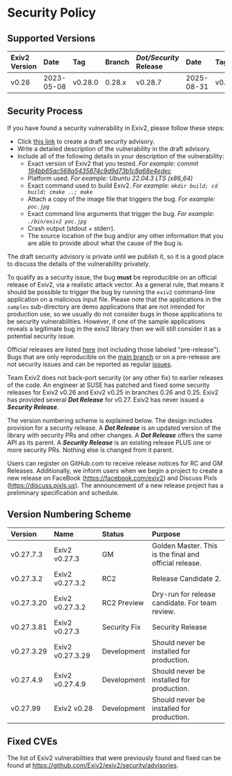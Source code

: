 # Security Policy

## Supported Versions

| Exiv2 Version    | Date       | Tag     |  Branch          | _Dot/Security_ Release | Date       | Tag |
|:--               |:--         |:-       |:--               |:--                     |:-          |:-   |
| v0.28            | 2023-05-08 | v0.28.0 | 0.28.x           | v0.28.7                | 2025-08-31 | v0.28.7 |

## Security Process

If you have found a security vulnerability in Exiv2, please follow these steps:

* Click [this link](https://github.com/Exiv2/exiv2/security/advisories/new) to create a draft security advisory.
* Write a detailed description of the vulnerability in the draft advisory.
* Include all of the following details in your description of the vulnerability:
  * Exact version of Exiv2 that you tested. _For example: commit [194bb65ac568a5435874c9d9d73b1c8a68e4edec](https://github.com/Exiv2/exiv2/commit/194bb65ac568a5435874c9d9d73b1c8a68e4edec)_
  * Platform used. _For example: Ubuntu 22.04.3 LTS (x86\_64)_
  * Exact command used to build Exiv2. _For example: `mkdir build; cd build; cmake ..; make`_
  * Attach a copy of the image file that triggers the bug. _For example: `poc.jpg`_
  * Exact command line arguments that trigger the bug. _For example: `./bin/exiv2 poc.jpg`_
  * Crash output (stdout + stderr).
  * The source location of the bug and/or any other information that you are able to provide about what the cause of the bug is.

The draft security advisory is private until we publish it, so it is a good place to discuss the details of the vulnerability privately.

To qualify as a security issue, the bug **must** be reproducible on an official release of Exiv2, via a realistic attack vector. As a general rule, that means it should be possible to trigger the bug by running the `exiv2` command-line application on a malicious input file. Please note that the applications in the `samples` sub-directory are demo applications that are not intended for production use, so we usually do not consider bugs in those applications to be security vulnerabilities. However, if one of the sample applications reveals a legitimate bug in the exiv2 library then we will still consider it as a potential security issue.

Official releases are listed [here](https://github.com/Exiv2/exiv2/releases) (not including those labeled "pre-release"). Bugs that are only reproducible on the [main branch](https://github.com/Exiv2/exiv2/tree/main) or on a pre-release are not security issues and can be reported as regular [issues](https://github.com/Exiv2/exiv2/issues).

Team Exiv2 does not back-port security (or any other fix) to earlier releases of the code.  An engineer at SUSE has patched and fixed some security releases for Exiv2 v0.26 and Exiv2 v0.25 in branches 0.26 and 0.25.  Exiv2 has provided several _**Dot Release**_ for v0.27.  Exiv2 has never issued a _**Security Release**_.

The version numbering scheme is explained below.  The design includes provision for a security release.  A _**Dot Release**_ is an updated version of the library with security PRs and other changes.  A _**Dot Release**_ offers the same API as its parent.  A _**Security Release**_ is an existing release PLUS one or more security PRs.  Nothing else is changed from it parent.

Users can register on GitHub.com to receive release notices for RC and GM Releases.  Additionally, we inform users when we begin a project to create a new release on FaceBook (https://facebook.com/exiv2) and Discuss Pixls (https://discuss.pixls.us).  The announcement of a new release project has a preliminary specification and schedule.

## Version Numbering Scheme

| Version    | Name             | Status       | Purpose |
|:--         |:--               |:--           |:--      |
| v0.27.7.3  | Exiv2 v0.27.3    | GM           | Golden Master.  This is the final and official release. |
| v0.27.3.2  | Exiv2 v0.27.3.2  | RC2          | Release Candidate 2.                                    |
| v0.27.3.20 | Exiv2 v0.27.3.2  | RC2 Preview  | Dry-run for release candidate.  For team review.        |
| v0.27.3.81 | Exiv2 v0.27.3    | Security Fix | Security Release                          |
| v0.27.3.29 | Exiv2 v0.27.3.29 | Development  | Should never be installed for production. |
| v0.27.4.9  | Exiv2 v0.27.4.9  | Development  | Should never be installed for production. |
| v0.27.99   | Exiv2 v0.28      | Development  | Should never be installed for production. |

## Fixed CVEs

The list of Exiv2 vulnerabilities that were previously found and fixed can be found at https://github.com/Exiv2/exiv2/security/advisories.
